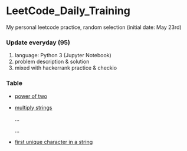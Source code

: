# LeetCode_Daily_Training
My personal leetcode practice, random selection (initial date: May 23rd)
### Update everyday (95)
1) language: Python 3 (Jupyter Notebook)
2) problem description & solution 
3) mixed with hackerrank practice & checkio
### Table
* [power of two](https://github.com/xlyue92/LeetCode_Daily_Training/blob/master/%20power%20of%20two.ipynb)
* [multiply strings](https://github.com/xlyue92/LeetCode_Daily_Training/blob/master/multiply%20strings.ipynb)

     ...
     
     ...
   
* [first unique character in a string](https://github.com/xlyue92/LeetCode_Daily_Training/blob/master/first%20unique%20character%20in%20a%20string.ipynb)
